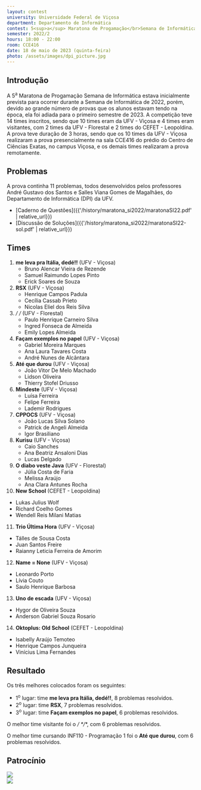 ```yaml
---
layout: contest
university: Universidade Federal de Viçosa
department: Departamento de Informática
contest: 5<sup>a</sup> Maratona de Progamação</br>Semana de Informática
semester: 2022/2
hours: 18:00 - 22:00
room: CCE416
date: 18 de maio de 2023 (quinta-feira)
photo: /assets/images/dpi_picture.jpg
---
```


## Introdução

A 5<sup>a</sup> Maratona de Progamação Semana de Informática estava inicialmente prevista para ocorrer durante a Semana de Informática de 2022,
porém, devido ao grande número de provas que os alunos estavam tendo na época, ela foi adiada para o primeiro semestre de 2023. A competição teve 14 times inscritos, sendo que 10 times eram da UFV - Viçosa e 4 times eram visitantes, com 2 times da UFV - Florestal e 2 times do CEFET - Leopoldina. A prova teve duração de 3 horas, sendo que os 10 times da UFV - Viçosa realizaram a prova presencialmente na sala CCE416 do prédio do Centro de Ciências Exatas, no campus Viçosa, e os demais times realizaram a prova remotamente.  

## Problemas

A prova continha 11 problemas, todos desenvolvidos pelos professores André Gustavo dos Santos e Salles Viana Gomes de Magalhães, do Departamento de Informática (DPI) da UFV.

- [Caderno de Questões]({{'/history/maratona_si2022/maratonaSI22.pdf' | relative_url}})
- [Discussão de Soluções]({{'/history/maratona_si2022/maratonaSI22-sol.pdf' | relative_url}})

## Times

1. **me leva pra Itália, dedé!!** (UFV - Viçosa)
   - Bruno Alencar Vieira de Rezende
   - Samuel Raimundo Lopes Pinto
   - Erick Soares de Souza
2. **RSX** (UFV - Viçosa)
   - Henrique Campos Padula		
   - Cecília Cassab Prieto
   - Nicolas Eliel dos Reis Silva
3. **/* */** (UFV - Florestal)
   - Paulo Henrique Carneiro Silva 	
   - Ingred Fonseca de Almeida
   - Emily Lopes Almeida
4. **Façam exemplos no papel** (UFV - Viçosa)
   - Gabriel Moreira Marques	
   - Ana Laura Tavares Costa
   - André Nunes de Alcântara
5. **Até que durou** (UFV - Viçosa)
   - João Vitor De Melo Machado	
   - Lidson Oliveira	
   - Thierry Stofel Driusso
6. **Mindeste** (UFV - Viçosa)
   - Luísa Ferreira 	 	
   - Felipe Ferreira
   - Lademir Rodrigues 
7. **CPPOCS** (UFV - Viçosa)
   - João Lucas Silva Solano 		
   - Patrick de Angeli Almeida
   - Igor Brasiliano
8. **Kurisu** (UFV - Viçosa)
   - Caio Sanches 	 	
   - Ana Beatriz Ansaloni Dias
   - Lucas Delgado
9. **O diabo veste Java** (UFV - Florestal)
   - Júlia Costa de Faria		
   - Melissa Araújo
   - Ana Clara Antunes Rocha
10. **New School** (CEFET - Leopoldina)
   - Lukas Julius Wolf		
   - Richard Coelho Gomes
   - Wendell Reis Milani Matias
11. **Trio Última Hora** (UFV - Viçosa)
   - Tálles de Sousa Costa	
   - Juan Santos Freire	
   - Raianny Leticia Ferreira de Amorim
12. **Name = None** (UFV - Viçosa)
   - Leonardo Porto	
   - Lívia Couto
   - Saulo Henrique Barbosa
13. **Uno de escada** (UFV - Viçosa)
   - Hygor de Oliveira Souza	
   - Anderson Gabriel Souza Rosario 
14. **Oktoplus: Old School** (CEFET - Leopoldina)
   - Isabelly Araújo Temoteo		
   - Henrique Campos Junqueira
   - Vinícius Lima Fernandes

## Resultado

Os três melhores colocados foram os seguintes:
- 1<sup>o</sup>  lugar: time **me leva pra Itália, dedé!!**, 8 problemas resolvidos.
- 2<sup>o</sup>  lugar: time **RSX**, 7 problemas resolvidos.
- 3<sup>o</sup>  lugar: time **Façam exemplos no papel**, 6 problemas resolvidos.

O melhor time visitante foi o **/* */**, com 6 problemas resolvidos.

O melhor time cursando INF110 - Programação 1 foi o **Até que durou**, com 6 problemas resolvidos.

## Patrocínio

<div class="contest-sponsors">
   <div>
      <a href="https://www.sydle.com/br/"><img src="{{'/history/maratona_si2022/sponsors/sydle_logo.png' | relative_url}}"></a>
   </div>
   <div>
      <a href="https://levty.com/br"><img src="{{'/history/maratona_si2022/sponsors/levty_logo.png' | relative_url}}"></a>
   </div>
</div>